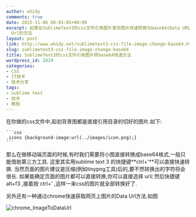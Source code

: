```yaml
---
author: whidy
comments: true
date: 2015-11-06 08:03:05+00:00
excerpt: 如果在SublimeText3的css文件引用图片里将图片快速转换为base64(Data URL)的方法,以及利用chrome开发者工具获取图片的Data
  Url的方法
layout: post
link: http://www.whidy.net/sublimetext3-css-file-image-change-base64.html
slug: sublimetext3-css-file-image-change-base64
title: SublimeText3的css文件引用图片转base64快速方法
wordpress_id: 2819
categories:
- CSS
- IT技术
- 技术分享
tags:
- sublime text
- 技术
- 教程
---
```


在你做的css文件中,起初背景图都是直接引用目录的切好的图片.如下:

    
    ```css
    .icons {background-image:url(../images/icon.png);}
    ```


那么在做移动端页面的时候,有时我们需要将小图直接转换成base64格式,一般只能借助第三方工具.
这里其实用sublime text 3 的快捷键**ctrl+'**可以直接快速转换.
当然页面的图片建议是压缩(例如tinypng工具)后的,要不然转换出的字符将会很长.
如果能确定页面的图片都可以直接转换,你可以直接选择 url( 然后快捷键 alt+f3 ,接着按 ctrl+' ,这样一来css的图片就全部转换好了.

另外还有一种通过chrome快速获取网页上图片的Data Url方法.如图

![chrome_ImageToDataUrl](http://www.whidy.net/wp-content/uploads/2015/11/chromeDataUrl-400x165.png)
